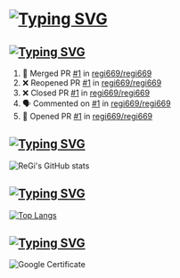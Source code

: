 
# [![Typing SVG](https://readme-typing-svg.herokuapp.com?color=FFFFFF&lines=Hi%2C+Szymon+There+%F0%9F%91%8B)](https://git.io/typing-svg)
## [![Typing SVG](https://readme-typing-svg.herokuapp.com?color=FFFFFF&lines=%E2%9A%A1+Recent+Activity)](https://git.io/typing-svg)
<!--START_SECTION:activity-->
1. 🎉 Merged PR [#1](https://github.com/regi669/regi669/pull/1) in [regi669/regi669](https://github.com/regi669/regi669)
2. ❌ Reopened PR [#1](https://github.com/regi669/regi669/pull/1) in [regi669/regi669](https://github.com/regi669/regi669)
3. ❌ Closed PR [#1](https://github.com/regi669/regi669/pull/1) in [regi669/regi669](https://github.com/regi669/regi669)
4. 🗣 Commented on [#1](https://github.com/regi669/regi669/issues/1) in [regi669/regi669](https://github.com/regi669/regi669)
5. 💪 Opened PR [#1](https://github.com/regi669/regi669/pull/1) in [regi669/regi669](https://github.com/regi669/regi669)
<!--END_SECTION:activity-->

## [![Typing SVG](https://readme-typing-svg.herokuapp.com?color=FFFFFF&lines=My+Github+Stats)](https://git.io/typing-svg)
![ReGi's GitHub stats](https://github-readme-stats.vercel.app/api?username=regi669&show_icons=true&theme=dracula)

## [![Typing SVG](https://readme-typing-svg.herokuapp.com?color=FFFFFF&lines=My+Most+Used+Langs)](https://git.io/typing-svg)
[![Top Langs](https://github-readme-stats.vercel.app/api/top-langs/?username=regi669&theme=dracula)](https://github.com/anuraghazra/github-readme-stats)

## [![Typing SVG](https://readme-typing-svg.herokuapp.com?color=FFFFFF&lines=My+Google+Certificate)](https://git.io/typing-svg)
![Google Certificate](https://api.accredible.com/v1/frontend/credential_website_embed_image/certificate/45373587)

